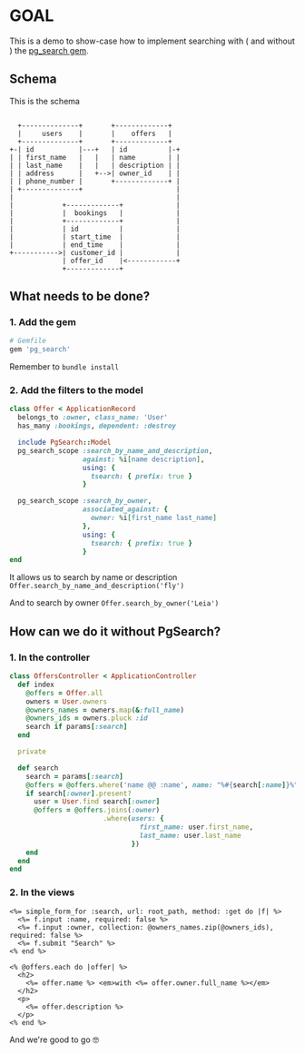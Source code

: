 # GOAL

This is a demo to show-case how to implement searching with ( and without ) the [pg_search gem](https://github.com/Casecommons/pg_search).

## Schema
This is the schema

```

  +--------------+       +-------------+
  |     users    |       |    offers   |
  +--------------+       +-------------+
+-| id           |---+   | id          |-+
| | first_name   |   |   | name        | |
| | last_name    |   |   | description | |
| | address      |   +-->| owner_id    | |
| | phone_number |       +-------------+ |
| +--------------+                       |
|                                        |
|            +-------------+             |
|            |  bookings   |             |
|            +-------------+             |
|            | id          |             |
|            | start_time  |             |
|            | end_time    |             |
+----------->| customer_id |             |
             | offer_id    |<------------+
             +-------------+

```

## What needs to be done?

### 1. Add the gem
```ruby
# Gemfile
gem 'pg_search'
```

Remember to `bundle install`

### 2. Add the filters to the model
```ruby
class Offer < ApplicationRecord
  belongs_to :owner, class_name: 'User'
  has_many :bookings, dependent: :destroy

  include PgSearch::Model
  pg_search_scope :search_by_name_and_description,
                  against: %i[name description],
                  using: {
                    tsearch: { prefix: true }
                  }

  pg_search_scope :search_by_owner,
                  associated_against: {
                    owner: %i[first_name last_name]
                  },
                  using: {
                    tsearch: { prefix: true }
                  }
end
```
It allows us to search by name or description `Offer.search_by_name_and_description('fly')`

And to search by owner `Offer.search_by_owner('Leia')`

## How can we do it without PgSearch?
### 1. In the controller
```ruby
class OffersController < ApplicationController
  def index
    @offers = Offer.all
    owners = User.owners
    @owners_names = owners.map(&:full_name)
    @owners_ids = owners.pluck :id
    search if params[:search]
  end

  private

  def search
    search = params[:search]
    @offers = @offers.where('name @@ :name', name: "%#{search[:name]}%") if search[:name].present?
    if search[:owner].present?
      user = User.find search[:owner]
      @offers = @offers.joins(:owner)
                       .where(users: {
                                first_name: user.first_name,
                                last_name: user.last_name
                              })
    end
  end
end
```

### 2. In the views
```erb
<%= simple_form_for :search, url: root_path, method: :get do |f| %>
  <%= f.input :name, required: false %>
  <%= f.input :owner, collection: @owners_names.zip(@owners_ids), required: false %>
  <%= f.submit "Search" %>
<% end %>

<% @offers.each do |offer| %>
  <h2>
    <%= offer.name %> <em>with <%= offer.owner.full_name %></em>
  </h2>
  <p>
    <%= offer.description %>
  </p>
<% end %>
```

And we're good to go 🤓
